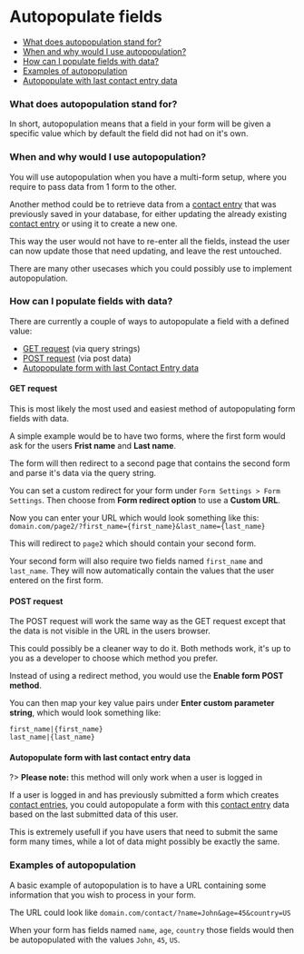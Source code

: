 # Autopopulate fields

* [What does autopopulation stand for?](#what-does-autopopulation-stand-for)
* [When and why would I use autopopulation?](#when-and-why-would-i-use-autopopulation)
* [How can I populate fields with data?](#how-can-i-populate-fields-with-data)
* [Examples of autopopulation](#examples-of-autopopulation)
* [Autopopulate with last contact entry data](#autopopulate-with-last-contact-entry-data)


### What does autopopulation stand for?

In short, autopopulation means that a field in your form will be given a specific value which by default the 
field did not had on it's own.


### When and why would I use autopopulation?

You will use autopopulation when you have a multi-form setup, where you require to pass data from 1 form to the other.

Another method could be to retrieve data from a [contact entry](contact-entries) that was previously saved in your database, for either updating the already existing [contact entry](contact-entries) or using it to create a new one.

This way the user would not have to re-enter all the fields, instead the user can now update those that need updating, and leave the rest untouched.

There are many other usecases which you could possibly use to implement autopopulation.


### How can I populate fields with data?

There are currently a couple of ways to autopopulate a field with a defined value:

- [GET request](#get-request) (via query strings)
- [POST request](#post-request) (via post data)
- [Autopopulate form with last Contact Entry data](#autopopulate-form-with-last-contact-entry-data)


#### GET request

This is most likely the most used and easiest method of autopopulating form fields with data.

A simple example would be to have two forms, where the first form would ask for the users **Frist name** and **Last name**.

The form will then redirect to a second page that contains the second form and parse it's data via the query string.

You can set a custom redirect for your form under `Form Settings > Form Settings`. Then choose from **Form redirect option** to use a **Custom URL**.

Now you can enter your URL which would look something like this: `domain.com/page2/?first_name={first_name}&last_name={last_name}`

This will redirect to `page2` which should contain your second form.

Your second form will also require two fields named `first_name` and `last_name`. They will now automatically contain the values that the user entered on the first form.


#### POST request

The POST request will work the same way as the GET request except that the data is not visible in the URL in the users browser.

This could possibly be a cleaner way to do it. Both methods work, it's up to you as a developer to choose which method you prefer.

Instead of using a redirect method, you would use the **Enable form POST method**.

You can then map your key value pairs under **Enter custom parameter string**, which would look something like:

    first_name|{first_name}
    last_name|{last_name}


#### Autopopulate form with last contact entry data

?> **Please note:** this method will only work when a user is logged in

If a user is logged in and has previously submitted a form which creates [contact entries](contact-entries), you could autopopulate a form with this [contact entry](contact-entries) data based on the last submitted data of this user.

This is extremely usefull if you have users that need to submit the same form many times, while a lot of data might possibly be exactly the same.


### Examples of autopopulation

A basic example of autopopulation is to have a URL containing some information that you wish to process in your form.

The URL could look like `domain.com/contact/?name=John&age=45&country=US`

When your form has fields named `name`, `age`, `country` those fields would then be autopopulated with the values `John`, `45`, `US`.
